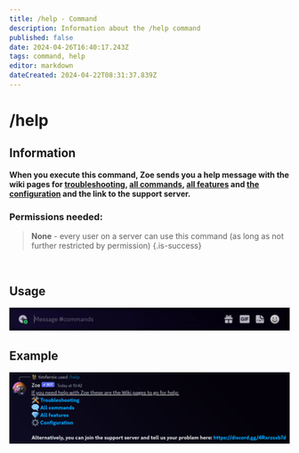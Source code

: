 ```yaml
---
title: /help - Command
description: Information about the /help command
published: false
date: 2024-04-26T16:40:17.243Z
tags: command, help
editor: markdown
dateCreated: 2024-04-22T08:31:37.839Z
---
```


# /help
## Information
**When you execute this command, Zoe sends you a help message with the wiki pages for [troubleshooting](/en/troubleshooting), [all commands](/en/commands), [all features](/en/features) and [the configuration](/en/Zoe-Configuration) and the link to the support server.**
<br>

### Permissions needed:
>**None** - every user on a server can use this command (as long as not further restricted by permission) {.is-success}

<br>

## Usage
![](/en_/en_help_command.gif)
<br>
 
## Example
![](/en_/en_help_command_example.png)
<br>
